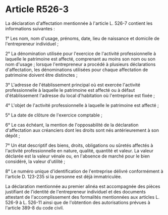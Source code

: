# Article R526-3

La déclaration d'affectation mentionnée à l'article L. 526-7 contient les informations suivantes :

1° Les nom, nom d'usage, prénoms, date, lieu de naissance et domicile de l'entrepreneur individuel ;

2° La dénomination utilisée pour l'exercice de l'activité professionnelle à laquelle le patrimoine est affecté, comprenant au moins son nom ou son nom d'usage ; lorsque l'entrepreneur a procédé à plusieurs déclarations d'affectation, les dénominations utilisées pour chaque affectation de patrimoine doivent être distinctes ;

3° L'adresse de l'établissement principal où est exercée l'activité professionnelle à laquelle le patrimoine est affecté ou à défaut d'établissement l'adresse du local d'habitation où l'entreprise est fixée ;

4° L'objet de l'activité professionnelle à laquelle le patrimoine est affecté ;

5° La date de clôture de l'exercice comptable ;

6° Le cas échéant, la mention de l'opposabilité de la déclaration d'affectation aux créanciers dont les droits sont nés antérieurement à son dépôt ;

7° Un état descriptif des biens, droits, obligations ou sûretés affectés à l'activité professionnelle en nature, qualité, quantité et valeur. La valeur déclarée est la valeur vénale ou, en l'absence de marché pour le bien considéré, la valeur d'utilité ;

8° Le numéro unique d'identification de l'entreprise délivré conformément à l'article D. 123-235 si la personne est déjà immatriculée.

La déclaration mentionnée au premier alinéa est accompagnée des pièces justifiant de l'identité de l'entrepreneur individuel et des documents attestant de l'accomplissement des formalités mentionnées aux articles L. 526-9 à L. 526-11 ainsi que de l'obtention des autorisations prévues à l'article 389-8 du code civil.
